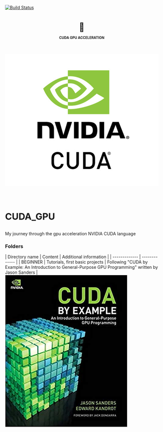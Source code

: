 [![Build Status](https://travis-ci.org/adam-p/markdown-it-smartarrows.svg?branch=master)](https://travis-ci.org/adam-p/markdown-it-smartarrows)

<div align="center">
<h1>
 💅 <p style="font-size:40%;">CUDA GPU ACCELERATION</p><br>
<a href="https://developer.nvidia.com/cuda-zone">
<img src="REPOSITORY_IMAGES/nvidia_cuda_logo.jpg">
</a>

</h1>
</div>
<br>

# <p style="font-size:30px">CUDA_GPU</p>
My journey through the gpu acceleration NVIDIA CUDA language

### Folders
| Directory name  | Content | Additional information |
| ------------- | ------------- |
| BEGINNER  | Tutorials, first basic projects | Following "CUDA by Example: An Introduction to General-Purpose GPU Programming" written by Jason Sanders |
![alt text](REPOSITORY_IMAGES/cuda_book_sanders.png)
